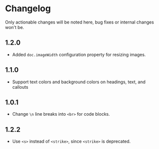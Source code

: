 # Changelog

Only actionable changes will be noted here, bug fixes or internal changes won't be.

## 1.2.0

- Added `doc.imageWidth` configuration property for resizing images.

## 1.1.0

- Support text colors and background colors on headings, text, and callouts

## 1.0.1

- Change `\n` line breaks into `<br>` for code blocks.

## 1.2.2

- Use `<s>` instead of `<strike>`, since `<strike>` is deprecated.
